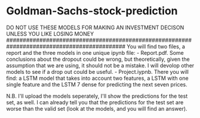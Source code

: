 # Goldman-Sachs-stock-prediction
DO NOT USE THESE MODELS FOR MAKING AN INVESTMENT DECISON UNLESS YOU LIKE LOSING MONEY
############################################################################################
You will find two files, a report and the three models in one unique ipynb file: 
    - Report.pdf. Some conclusions about the dropout could be wrong, but theoretically, given the assumption that we are using, it should not be a mistake. I will devolop other models to see if a drop out could be useful. 
    - Project.iypnb. There you will find: a LSTM model that takes into account two features, a LSTM with one single feature and the LSTM 7 dense for predicting
                      the next seven prices.

N.B. I'll upload the models seperately, I'll show the predictions for the test set, as well. I can already tell you that the predictions for the test set are worse than the valid set (look at the models, and you will find an answer).
